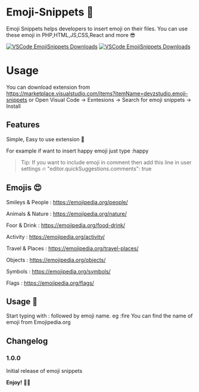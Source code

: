 # Emoji-Snippets 🥰

Emoji Snippets helps developers to insert emoji on their files. You can use these emoji in PHP,HTML,JS,CSS,React and more 😎

[![VSCode EmojiSnippets Downloads](https://shields-staging.herokuapp.com/vscode-marketplace/v/devzstudio.emoji-snippets.svg)](https://marketplace.visualstudio.com/items?itemName=devzstudio.emoji-snippets)
[![VSCode EmojiSnippets Downloads](https://img.shields.io/vscode-marketplace/d/devzstudio.emoji-snippets.svg)](https://marketplace.visualstudio.com/items?itemName=devzstudio.emoji-snippets)



# Usage

You can download extension from https://marketplace.visualstudio.com/items?itemName=devzstudio.emoji-snippets 
or Open Visual Code -> Exntesions -> Search for emoji snippets -> Install

## Features 

Simple, Easy to use extension 🚀

For example if want to insert happy emoji just type :happy

> Tip: If you want to include emoji in comment then add this line in user settings 🔥 "editor.quickSuggestions.comments": true

## Emojis 😍

Smileys & People : https://emojipedia.org/people/

Animals & Nature : https://emojipedia.org/nature/

Foor & Drink     : https://emojipedia.org/food-drink/

Activity         : https://emojipedia.org/activity/

Travel & Places  : https://emojipedia.org/travel-places/

Objects          : https://emojipedia.org/objects/

Symbols          : https://emojipedia.org/symbols/

Flags            : https://emojipedia.org/flags/

## Usage 📝

Start typing with : followed by emoji name. eg :fire 
You can find the name of emoji from Emojipedia.org 

## Changelog

### 1.0.0

Initial release of emoji snippets

**Enjoy!** 🎉🎊
